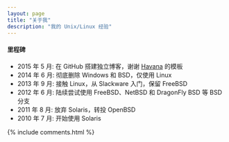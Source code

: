 ```yaml
---
layout: page
title: "关于我"
description: "我的 Unix/Linux 经验"
---
```


#### 里程碑

- 2015 年 5 月:    在 GitHub 搭建独立博客，谢谢 [Havana](http://havee.me) 的模板
- 2014 年 6 月:    彻底删除 Windows 和 BSD，仅使用 Linux
- 2013 年 9 月:    接触 Linux，从 Slackware 入门，保留 FreeBSD
- 2012 年 6 月:    陆续尝试使用 FreeBSD、NetBSD 和 DragonFly BSD 等 BSD 分支
- 2011 年 8 月:    放弃 Solaris，转投 OpenBSD
- 2010 年 7 月:    开始使用 Solaris

{% include comments.html %}
